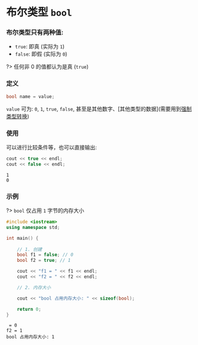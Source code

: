 # 布尔类型 `bool`

### 布尔类型只有两种值:

- `true`: 即真 (实际为 `1`)
- `false`: 即假 (实际为 `0`)

?> 任何非 0 的值都认为是真 (`true`)

### 定义

```cpp
bool name = value;
```

`value` 可为: `0`, `1`, `true`, `false`, 甚至是其他数字、\[其他类型的数据\](需要用到[强制类型转换](1-12.md#强制类型转换))

### 使用

可以进行比较条件等，也可以直接输出:

```cpp
cout << true << endl;
cout << false << endl;
```

```output
1
0
```

### 示例

?> `bool` 仅占用 `1` 字节的内存大小

```cpp
#include <iostream>
using namespace std;

int main() {
    
    // 1. 创建
    bool f1 = false; // 0
    bool f2 = true; // 1

    cout << "f1 = " << f1 << endl;
    cout << "f2 = " << f2 << endl;

    // 2. 内存大小

    cout << "bool 占用内存大小: " << sizeof(bool);

    return 0;
}
```

```output
 = 0
f2 = 1
bool 占用内存大小: 1
```